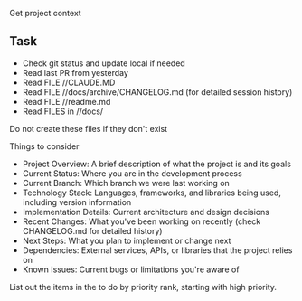 Get project context

## Task
- Check git status and update local if needed
- Read last PR from yesterday
- Read FILE /<project>/CLAUDE.MD
- Read FILE /<project>/docs/archive/CHANGELOG.md (for detailed session history)
- Read FILE /<project>/readme.md
- Read FILES in /<project>/docs/

Do not create these files if they don't exist

Things to consider
- Project Overview: A brief description of what the project is and its goals
- Current Status: Where you are in the development process
- Current Branch: Which branch we were last working on
- Technology Stack: Languages, frameworks, and libraries being used, including version information
- Implementation Details: Current architecture and design decisions
- Recent Changes: What you've been working on recently (check CHANGELOG.md for detailed history)
- Next Steps: What you plan to implement or change next
- Dependencies: External services, APIs, or libraries that the project relies on
- Known Issues: Current bugs or limitations you're aware of

List out the items in the to do by priority rank, starting with high priority.
